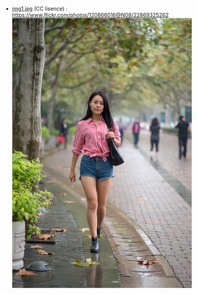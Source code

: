 





- [img1.jpg](img1.jpg) (CC lisence) : https://www.flickr.com/photos/120866016@N08/22869325262 
![img1](img1.jpg)
